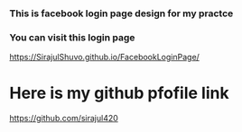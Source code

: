 ### This is facebook login page design for my practce

### You can visit this login page

 https://SirajulShuvo.github.io/FacebookLoginPage/

 # Here is my github pfofile link
 
 https://github.com/sirajul420
